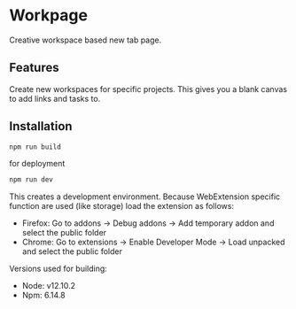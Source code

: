 # Workpage

Creative workspace based new tab page.

## Features
Create new workspaces for specific projects. This gives you a blank canvas to add links and tasks to.

## Installation
```bash
npm run build
```
for deployment

```bash
npm run dev
```
This creates a development environment. Because WebExtension specific function are used (like storage) load the extension as follows:
* Firefox: Go to addons -> Debug addons -> Add temporary addon and select the public folder
* Chrome: Go to extensions -> Enable Developer Mode -> Load unpacked and select the public folder

Versions used for building:
* Node: v12.10.2
* Npm: 6.14.8 